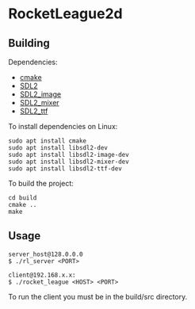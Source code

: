 # RocketLeague2d

## Building

Dependencies:
* [cmake](https://cmake.org/)
* [SDL2](https://libsdl.org/)
* [SDL2_image](https://www.libsdl.org/projects/SDL_image/)
* [SDL2_mixer](https://www.libsdl.org/projects/SDL_mixer/)
* [SDL2_ttf](https://www.libsdl.org/projects/SDL_ttf/)

To install dependencies on Linux:
```shell
sudo apt install cmake
sudo apt install libsdl2-dev
sudo apt install libsdl2-image-dev
sudo apt install libsdl2-mixer-dev
sudo apt install libsdl2-ttf-dev
```

To build the project:
```shell
cd build
cmake ..
make
```

## Usage 
```shell
server_host@128.0.0.0
$ ./rl_server <PORT>

client@192.168.x.x:
$ ./rocket_league <HOST> <PORT>
```
To run the client you must be in the build/src directory.
